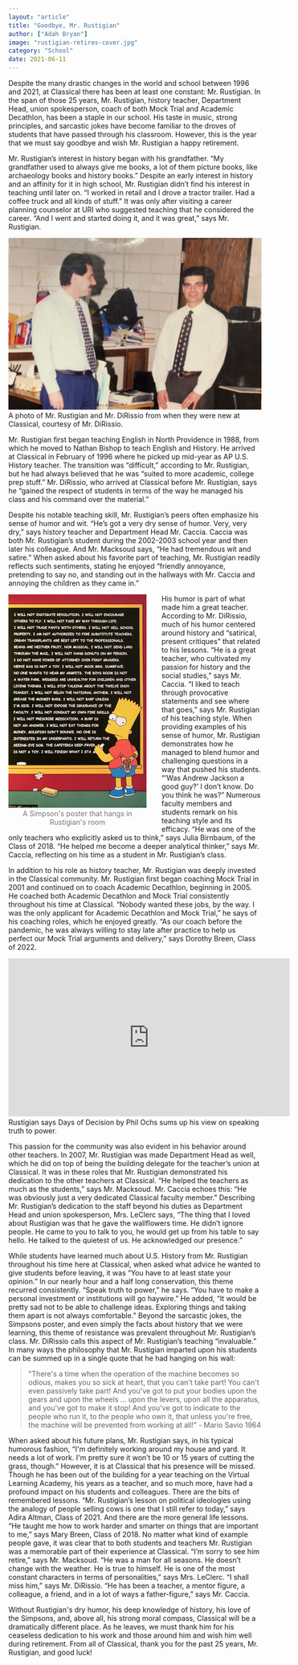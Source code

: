 ```yaml
---
layout: "article"
title: "Goodbye, Mr. Rustigian"
author: ["Adah Bryan"]
image: "rustigian-retires-cover.jpg"
category: "School"
date: 2021-06-11
---
```

Despite the many drastic changes in the world and school between 1996 and 2021, at Classical there has been at least one constant: Mr. Rustigian. In the span of those 25 years, Mr. Rustigian, history teacher, Department Head, union spokesperson, coach of both Mock Trial and Academic Decathlon, has been a staple in our school. His taste in music, strong principles, and sarcastic jokes have become familiar to the droves of students that have passed through his classroom. However, this is the year that we must say goodbye and wish Mr. Rustigian a happy retirement.

Mr. Rustigian’s interest in history began with his grandfather. “My grandfather used to always give me books, a lot of them picture books, like archaeology books and history books.” Despite an early interest in history and an affinity for it in high school, Mr. Rustigian didn’t find his interest in teaching until later on. “I worked in retail and I drove a tractor trailer. Had a coffee truck and all kinds of stuff.” It was only after visiting a career planning counselor at URI who suggested teaching that he considered the career. “And I went and started doing it, and it was great,” says Mr. Rustigian.

![Mr. Rustigian and DiRissio](/assets/images/rustigian-retires-image.jpg)
<span>A photo of Mr. Rustigian and Mr. DiRissio from when they were new at Classical, courtesy of Mr. DiRissio.</span>

Mr. Rustigian first began teaching English in North Providence in 1988, from which he moved to Nathan Bishop to teach English and History. He arrived at Classical in February of 1996 where he picked up mid-year as AP U.S. History teacher. The transition was “difficult,” according to Mr. Rustigian, but he had always believed that he was “suited to more academic, college prep stuff.” Mr. DiRissio, who arrived at Classical before Mr. Rustigian, says he “gained the respect of students in terms of the way he managed his class and his command over the material.”

Despite his notable teaching skill, Mr. Rustigian’s peers often emphasize his sense of humor and wit. “He’s got a very dry sense of humor. Very, very dry,” says history teacher and Department Head Mr. Caccia. Caccia was both Mr. Rustigian’s student during the 2002-2003 school year and then later his colleague. And Mr. Macksoud says, “He had tremendous wit and satire.” When asked about his favorite part of teaching, Mr. Rustigian readily reflects such sentiments, stating he enjoyed “friendly annoyance, pretending to say no, and standing out in the hallways with Mr. Caccia and annoying the children as they came in.”

<figure style="float:left; margin: 0 30px 10px 0; overflow:hidden">
  <img style="margin:0px;max-width:unset" src="/assets/images/i-will-not-instigate-revolution.jpeg" alt="Mr. Rustigian's Simpson Poster">
  <figcaption style="width:275px;text-align:center;color:#777;">A Simpson's poster that hangs in Rustigian's room</figcaption>
</figure>


His humor is part of what made him a great teacher. According to Mr. DiRissio, much of his humor centered around history and “satirical, present critiques” that related to his lessons. “He is a great teacher, who cultivated my passion for history and the social studies,” says Mr. Caccia. “I liked to teach through provocative statements and see where that goes,” says Mr. Rustigian of his teaching style. When providing examples of his sense of humor, Mr. Rustigian demonstrates how he managed to blend humor and challenging questions in a way that pushed his students. “‘Was Andrew Jackson a good guy?’ I don’t know. Do you think he was?” Numerous faculty members and students remark on his teaching style and its efficacy. “He was one of the only teachers who explicitly asked us to think,” says Julia Birnbaum, of the Class of 2018. “He helped me become a deeper analytical thinker,” says Mr. Caccia, reflecting on his time as a student in Mr. Rustigian’s class.

In addition to his role as history teacher, Mr. Rustigian was deeply invested in the Classical community. Mr. Rustigian first began coaching Mock Trial in 2001 and continued on to coach Academic Decathlon, beginning in 2005. He coached both Academic Decathlon and Mock Trial consistently throughout his time at Classical. “Nobody wanted these jobs, by the way. I was the only applicant for Academic Decathlon and Mock Trial,” he says of his coaching roles, which he enjoyed greatly. “As our coach before the pandemic, he was always willing to stay late after practice to help us perfect our Mock Trial arguments and delivery,” says Dorothy Breen, Class of 2022.

<iframe width="560" height="315" src="https://www.youtube-nocookie.com/embed/wAoh3PYOY4U" title="YouTube video player" frameborder="0" allow="autoplay; encrypted-media; picture-in-picture" allowfullscreen></iframe>
<span>Rustigian says Days of Decision by Phil Ochs sums up his view on speaking truth to power.</span>

This passion for the community was also evident in his behavior around other teachers. In 2007, Mr. Rustigian was made Department Head as well, which he did on top of being the building delegate for the teacher’s union at Classical. It was in these roles that Mr. Rustigian demonstrated his dedication to the other teachers at Classical. “He helped the teachers as much as the students,” says Mr. Macksoud. Mr. Caccia echoes this: “He was obviously just a very dedicated Classical faculty member.” Describing Mr. Rustigian’s dedication to the staff beyond his duties as Department Head and union spokesperson, Mrs. LeClerc says, “The thing that I loved about Rustigian was that he gave the wallflowers time. He didn’t ignore people. He came to you to talk to you, he would get up from his table to say hello. He talked to the quietest of us. He acknowledged our presence.”

While students have learned much about U.S. History from Mr. Rustigian throughout his time here at Classical, when asked what advice he wanted to give students before leaving, it was “You have to at least state your opinion.” In our nearly hour and a half long conservation, this theme recurred consistently. “Speak truth to power,” he says. “You have to make a personal investment or institutions will go haywire.” He added, “It would be pretty sad not to be able to challenge ideas. Exploring things and taking them apart is not always comfortable.” Beyond the sarcastic jokes, the Simpsons poster, and even simply the facts about history that we were learning, this theme of resistance was prevalent throughout Mr. Rustigian’s class. Mr. DiRissio calls this aspect of Mr. Rustigian’s teaching “invaluable.” In many ways the philosophy that Mr. Rustigian imparted upon his students can be summed up in a single quote that he had hanging on his wall:

> "There's a time when the operation of the machine becomes so odious, makes you so sick at heart, that you can't take part! You can't even passively take part! And you've got to put your bodies upon the gears and upon the wheels ... upon the levers, upon all the apparatus, and you've got to make it stop! And you've got to indicate to the people who run it, to the people who own it, that unless you're free, the machine will be prevented from working at all!” - Mario Savio 1964

When asked about his future plans, Mr. Rustigian says, in his typical humorous fashion, “I'm definitely working around my house and yard. It needs a lot of work. I'm pretty sure it won’t be 10 or 15 years of cutting the grass, though.” However, it is at Classical that his presence will be missed. Though he has been out of the building for a year teaching on the Virtual Learning Academy, his years as a teacher, and so much more, have had a profound impact on his students and colleagues. There are the bits of remembered lessons. “Mr. Rustigian’s lesson on political ideologies using the analogy of people selling cows is one that I still refer to today,” says Adira Altman, Class of 2021. And there are the more general life lessons. “He taught me how to work harder and smarter on things that are important to me,” says Mary Breen, Class of 2018. No matter what kind of example people gave, it was clear that to both students and teachers Mr. Rustigian was a memorable part of their experience at Classical. “I’m sorry to see him retire,” says Mr. Macksoud. “He was a man for all seasons. He doesn’t change with the weather. He is true to himself. He is one of the most constant characters in terms of personalities,” says Mrs. LeClerc. “I shall miss him,” says Mr. DiRissio. “He has been a teacher, a mentor figure, a colleague, a friend, and in a lot of ways a father-figure,” says Mr. Caccia.

Without Rustigian's dry humor, his deep knowledge of history, his love of the Simpsons, and, above all, his strong moral compass, Classical will be a dramatically different place. As he leaves, we must thank him for his ceaseless dedication to his work and those around him and wish him well during retirement. From all of Classical, thank you for the past 25 years, Mr. Rustigian, and good luck!
